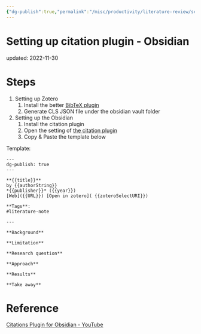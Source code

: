 ```yaml
---
{"dg-publish":true,"permalink":"/misc/productivity/literature-review/setting-up-citation-plugin-obsidian/","dgPassFrontmatter":true}
---
```



# Setting up citation plugin - Obsidian
updated: 2022-11-30

# Steps
1. Setting up Zotero 
	1. Install the better [BibTeX plugin](https://retorque.re/zotero-better-bibtex/)
	2. Generate CLS JSON file under the obsidian vault folder
2. Setting up the Obsidian 
	1. Install the citation plugin
	2. Open the setting of [the citation plugin](https://github.com/hans/obsidian-citation-plugin)
	3. Copy & Paste the template below


Template:
```
---
dg-publish: true
---

**{{title}}**
by {{authorString}}
*{{publisher}}* ({{year}})
[Web]({{URL}}) [Open in zotero]( {{zoteroSelectURI}})

**Tags**: 
#literature-note

---

**Background**

**Limitation**

**Research question**

**Approach**

**Results**

**Take away**
```


# Reference 
[Citations Plugin for Obsidian - YouTube](https://www.youtube.com/watch?v=QlUyHX30GWo)